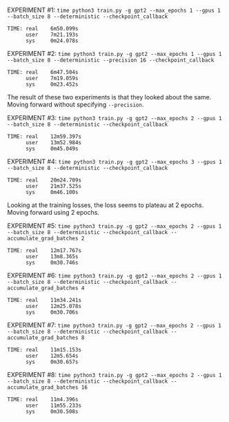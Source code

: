 EXPERIMENT #1: `time python3 train.py -g gpt2 --max_epochs 1 --gpus 1 --batch_size 8 --deterministic --checkpoint_callback`
```
TIME: real    6m50.099s
      user    7m21.193s
      sys     0m24.078s
```

EXPERIMENT #2: `time python3 train.py -g gpt2 --max_epochs 1 --gpus 1 --batch_size 8 --deterministic --precision 16 --checkpoint_callback`
```
TIME: real    6m47.504s
      user    7m19.059s
      sys     0m23.452s
```

The result of these two experiments is that they looked about the same. Moving forward without specifying `--precision`.

EXPERIMENT #3: `time python3 train.py -g gpt2 --max_epochs 2 --gpus 1 --batch_size 8 --deterministic --checkpoint_callback`
```
TIME: real    12m59.397s
      user    13m52.984s
      sys     0m45.049s
```

EXPERIMENT #4: `time python3 train.py -g gpt2 --max_epochs 3 --gpus 1 --batch_size 8 --deterministic --checkpoint_callback`
```
TIME: real    20m24.709s
      user    21m37.525s
      sys     0m46.100s
```

Looking at the training losses, the loss seems to plateau at 2 epochs. Moving forward using 2 epochs.

EXPERIMENT #5: `time python3 train.py -g gpt2 --max_epochs 2 --gpus 1 --batch_size 8 --deterministic --checkpoint_callback --accumulate_grad_batches 2`
```
TIME: real    12m17.767s
      user    13m8.365s
      sys     0m30.746s
```

EXPERIMENT #6: `time python3 train.py -g gpt2 --max_epochs 2 --gpus 1 --batch_size 8 --deterministic --checkpoint_callback --accumulate_grad_batches 4`
```
TIME: real    11m34.241s
      user    12m25.078s
      sys     0m30.706s
```

EXPERIMENT #7: `time python3 train.py -g gpt2 --max_epochs 2 --gpus 1 --batch_size 8 --deterministic --checkpoint_callback --accumulate_grad_batches 8`
```
TIME: real    11m15.153s
      user    12m5.654s
      sys     0m30.657s
```

EXPERIMENT #8: `time python3 train.py -g gpt2 --max_epochs 2 --gpus 1 --batch_size 8 --deterministic --checkpoint_callback --accumulate_grad_batches 16`
```
TIME: real    11m4.396s
      user    11m55.233s
      sys     0m30.508s
```
